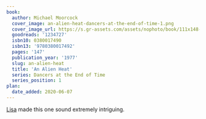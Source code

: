 ```yaml
---
book:
  author: Michael Moorcock
  cover_image: an-alien-heat-dancers-at-the-end-of-time-1.png
  cover_image_url: https://s.gr-assets.com/assets/nophoto/book/111x148-bcc042a9c91a29c1d680899eff700a03.png
  goodreads: '1234727'
  isbn10: 0380017490
  isbn13: '9780380017492'
  pages: '147'
  publication_year: '1977'
  slug: an-alien-heat
  title: 'An Alien Heat'
  series: Dancers at the End of Time
  series_position: 1
plan:
  date_added: 2020-06-07
---
```


[Lisa](https://notebook.lisamcnulty.co.uk/2020/05/31/may-reading/) made this one sound extremely intriguing.
